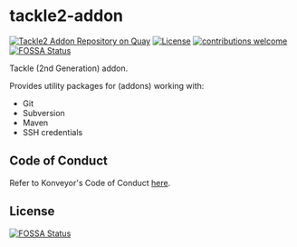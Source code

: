 # tackle2-addon

[![Tackle2 Addon Repository on Quay](https://quay.io/repository/konveyor/tackle2-addon/status "Tackle2 Addon Repository on Quay")](https://quay.io/repository/konveyor/tackle2-addon) [![License](http://img.shields.io/:license-apache-blue.svg)](http://www.apache.org/licenses/LICENSE-2.0.html) [![contributions welcome](https://img.shields.io/badge/contributions-welcome-brightgreen.svg?style=flat)](https://github.com/konveyor/tackle2-addon/pulls)
[![FOSSA Status](https://app.fossa.com/api/projects/git%2Bgithub.com%2Fkonveyor%2Ftackle2-addon.svg?type=shield)](https://app.fossa.com/projects/git%2Bgithub.com%2Fkonveyor%2Ftackle2-addon?ref=badge_shield)

Tackle (2nd Generation) addon.

Provides utility packages for (addons) working with:
- Git
- Subversion
- Maven
- SSH credentials

## Code of Conduct
Refer to Konveyor's Code of Conduct [here](https://github.com/konveyor/community/blob/main/CODE_OF_CONDUCT.md).


## License
[![FOSSA Status](https://app.fossa.com/api/projects/git%2Bgithub.com%2Fkonveyor%2Ftackle2-addon.svg?type=large)](https://app.fossa.com/projects/git%2Bgithub.com%2Fkonveyor%2Ftackle2-addon?ref=badge_large)